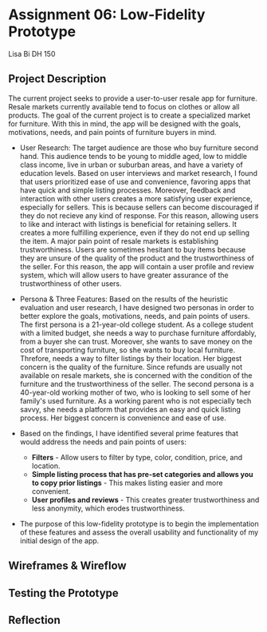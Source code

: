 # Assignment 06: Low-Fidelity Prototype
Lisa Bi
DH 150
## Project Description
The current project seeks to provide a user-to-user resale app for furniture. Resale markets currently available tend to focus on clothes or allow all products. The goal of the current project is to create a specialized market for furniture. With this in mind, the app will be designed with the goals, motivations, needs, and pain points of furniture buyers in mind. 

* User Research: The target audience are those who buy furniture second hand. This audience tends to be young to middle aged, low to middle class income, live in urban or suburban areas, and have a variety of education levels. Based on user interviews and market research, I found that users prioritized ease of use and convenience, favoring apps that have quick and simple listing processes. Moreover, feedback and interaction with other users creates a more satisfying user experience, especially for sellers. This is because sellers can become discouraged if they do not recieve any kind of response. For this reason, allowing users to like and interact with listings is beneficial for retaining sellers. It creates a more fulfilling experience, even if they do not end up selling the item. A major pain point of resale markets is establishing trustworthiness. Users are sometimes hesitant to buy items because they are unsure of the quality of the product and the trustworthiness of the seller. For this reason, the app will contain a user profile and review system, which will allow users to have greater assurance of the trustworthiness of other users. 

* Persona & Three Features: Based on the results of the heuristic evaluation and user research, I have designed two personas in order to better explore the goals, motivations, needs, and pain points of users. The first persona is a 21-year-old college student. As a college student with a limited budget, she needs a way to purchase furniture affordably, from a buyer she can trust. Moreover, she wants to save money on the cost of transporting furniture, so she wants to buy local furniture. Threfore, needs a way to filter listings by their location. Her biggest concern is the quality of the furniture. Since refunds are usually not available on resale markets, she is concerned with the condition of the furniture and the trustworthiness of the seller. The second persona is a 40-year-old working mother of two, who is looking to sell some of her family's used furniture. As a working parent who is not especially tech savvy, she needs a platform that provides an easy and quick listing process. Her biggest concern is convenience and ease of use.

* Based on the findings, I have identified several prime features that would address the needs and pain points of users:
  * **Filters** - Allow users to filter by type, color, condition, price, and location.
  * **Simple listing process that has pre-set categories and allows you to copy prior listings** - This makes listing easier and more convenient.
  * **User profiles and reviews** - This creates greater trustworthiness and less anonymity, which erodes trustworthiness.

* The purpose of this low-fidelity prototype is to begin the implementation of these features and assess the overall usability and functionality of my initial design of the app.
## Wireframes & Wireflow

## Testing the Prototype

## Reflection

